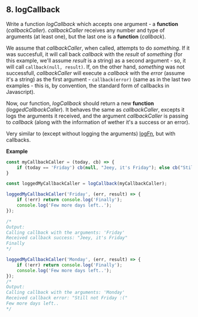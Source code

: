 ## 8. logCallback 

Write a function _logCallback_ which accepts one argument - a __function__ (_callbackCaller_). 
_callbackCaller_ receives any number and type of arguments (at least one), but the last one is a __function__ (_callback_).

We assume that _callbackCaller_, when called, attempts to do _something_. If it was succesfull, it will call back _callback_ with the _result_ of _something_ (for this example, we'll assume _result_ is a string) as a second argument - so, it will call `callback(null, result)`. If, on the other hand, _something_ was not successfull, _callbackCaller_ will execute a _callback_ with the _error_ (assume it's a string) as the first argument  - `callback(error)` (same as in the last two examples - this is, by convention, the standard form of callbacks in Javascript).

Now, our function, _logCallback_ should return a new __function__ (_loggedCallbackCaller_). It behaves the same as _callbackCaller_, excepts it
logs the arguments  it received, and  the argument _callbackCaller_ is passing to _callback_ (along with the information of wether it's a success or an error).

Very similar to (except without logging the arguments) [logFn](./04_logFn.md), but with callbacks.


__Example__

```Javascript
const myCallbackCaller = (today, cb) => {
    if (today == 'Friday') cb(null, "Jeey, it's Friday"); else cb("Still not Friday :(");
}

const loggedMyCallbackCaller = logCallback(myCallbackCaller);

loggedMyCallbackCaller('Friday', (err, result) => {
    if (!err) return console.log('Finally');
    console.log('Few more days left..');
});

/*
Output: 
Calling callback with the arguments: 'Friday'
Received callback success: "Jeey, it's Friday"
Finally
*/

loggedMyCallbackCaller('Monday', (err, result) => {
    if (!err) return console.log('Finally');
    console.log('Few more days left..');
});
/*
Output:
Calling callback with the arguments: 'Monday'
Received callback error: "Still not Friday :("
Few more days left..
*/

```